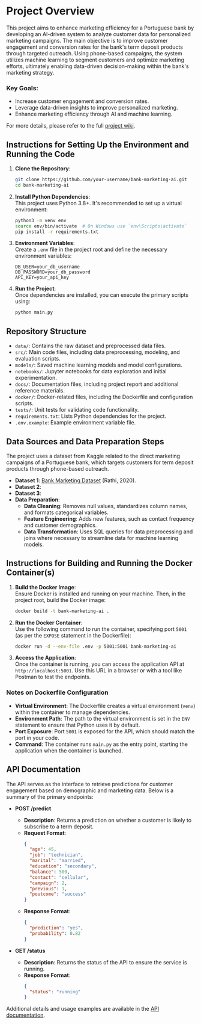 
# Project Overview

This project aims to enhance marketing efficiency for a Portuguese bank by developing an AI-driven system to analyze customer data for personalized marketing campaigns. The main objective is to improve customer engagement and conversion rates for the bank's term deposit products through targeted outreach. Using phone-based campaigns, the system utilizes machine learning to segment customers and optimize marketing efforts, ultimately enabling data-driven decision-making within the bank's marketing strategy.

### Key Goals:
- Increase customer engagement and conversion rates.
- Leverage data-driven insights to improve personalized marketing.
- Enhance marketing efficiency through AI and machine learning.

For more details, please refer to the full [project wiki](/project_wiki.md).

## Instructions for Setting Up the Environment and Running the Code

1. **Clone the Repository**:
   ```bash
   git clone https://github.com/your-username/bank-marketing-ai.git
   cd bank-marketing-ai
   ```

2. **Install Python Dependencies**:  
   This project uses Python 3.8+. It's recommended to set up a virtual environment:
   ```bash
   python3 -m venv env
   source env/bin/activate  # On Windows use `env\Scripts\activate`
   pip install -r requirements.txt
   ```

3. **Environment Variables**:  
   Create a `.env` file in the project root and define the necessary environment variables:
   ```plaintext
   DB_USER=your_db_username
   DB_PASSWORD=your_db_password
   API_KEY=your_api_key
   ```

4. **Run the Project**:  
   Once dependencies are installed, you can execute the primary scripts using:
   ```bash
   python main.py
   ```

## Repository Structure

- `data/`: Contains the raw dataset and preprocessed data files.
- `src/`: Main code files, including data preprocessing, modeling, and evaluation scripts.
- `models/`: Saved machine learning models and model configurations.
- `notebooks/`: Jupyter notebooks for data exploration and initial experimentation.
- `docs/`: Documentation files, including project report and additional reference materials.
- `docker/`: Docker-related files, including the Dockerfile and configuration scripts.
- `tests/`: Unit tests for validating code functionality.
- `requirements.txt`: Lists Python dependencies for the project.
- `.env.example`: Example environment variable file.

## Data Sources and Data Preparation Steps

The project uses a dataset from Kaggle related to the direct marketing campaigns of a Portuguese bank, which targets customers for term deposit products through phone-based outreach. 

- **Dataset 1**: [Bank Marketing Dataset](https://www.kaggle.com/datasets/prakharrathi25/banking-dataset-marketing-targets) (Rathi, 2020).
- **Dataset 2**: 
- **Dataset 3**: 
- **Data Preparation**:
  - **Data Cleaning**: Removes null values, standardizes column names, and formats categorical variables.
  - **Feature Engineering**: Adds new features, such as contact frequency and customer demographics.
  - **Data Transformation**: Uses SQL queries for data preprocessing and joins where necessary to streamline data for machine learning models.

## Instructions for Building and Running the Docker Container(s)

1. **Build the Docker Image**:  
   Ensure Docker is installed and running on your machine. Then, in the project root, build the Docker image:
   ```bash
   docker build -t bank-marketing-ai .
   ```

2. **Run the Docker Container**:  
   Use the following command to run the container, specifying port `5001` (as per the `EXPOSE` statement in the Dockerfile):
   ```bash
   docker run -d --env-file .env -p 5001:5001 bank-marketing-ai
   ```

3. **Access the Application**:  
   Once the container is running, you can access the application API at `http://localhost:5001`. Use this URL in a browser or with a tool like Postman to test the endpoints.

### Notes on Dockerfile Configuration

- **Virtual Environment**: The Dockerfile creates a virtual environment (`venv`) within the container to manage dependencies.
- **Environment Path**: The path to the virtual environment is set in the `ENV` statement to ensure that Python uses it by default.
- **Port Exposure**: Port `5001` is exposed for the API, which should match the port in your code.
- **Command**: The container runs `main.py` as the entry point, starting the application when the container is launched.


## API Documentation

The API serves as the interface to retrieve predictions for customer engagement based on demographic and marketing data. Below is a summary of the primary endpoints:

- **POST /predict**  
  - **Description**: Returns a prediction on whether a customer is likely to subscribe to a term deposit.
  - **Request Format**:
    ```json
    {
      "age": 45,
      "job": "technician",
      "marital": "married",
      "education": "secondary",
      "balance": 500,
      "contact": "cellular",
      "campaign": 2,
      "previous": 1,
      "poutcome": "success"
    }
    ```
  - **Response Format**:
    ```json
    {
      "prediction": "yes",
      "probability": 0.82
    }
    ```

- **GET /status**  
  - **Description**: Returns the status of the API to ensure the service is running.
  - **Response Format**:
    ```json
    {
      "status": "running"
    }
    ```

Additional details and usage examples are available in the [API documentation](docs/api_documentation.md).
